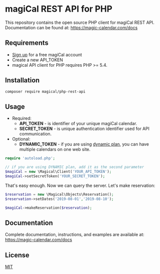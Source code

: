 magiCal REST API for PHP
===============================

This repository contains the open source PHP client for magiCal REST API. Documentation can be found at: https://magic-calendar.com/docs

Requirements
-----

* [Sign up](https://dashboard.magic-calendar.com/register) for a free magiCal account
* Create a new API_TOKEN
* magical API client for PHP requires PHP >= 5.4.

Installation
-----

```bash
composer require magical/php-rest-api
```

Usage
-----
* Required:
    * **API_TOKEN** - is identifier of your unique magiCal calendar.
    * **SECRET_TOKEN** - is unique authentication identifier used for API communication.
* Optional:
    * **DYNAMIC_TOKEN** - if you are using [dynamic plan](https://magic-calendar.com/pricing), you can have multiple calendars on one web site.

```php
require 'autoload.php';

// if you are using DYNAMIC plan, add it as the second parameter
$magiCal = new \Magical\Client('YOUR_API_TOKEN');
$magiCal->setSecretToken('YOUR_SECRET_TOKEN');
```
That's easy enough. Now we can query the server. Let's make reservation:
```php
$reservation = new \Magical\Objects\Reservation();
$reservation->setDates('2019-08-01','2019-08-10');

$magiCal->makeReservation($reservation);
```


Documentation
-----
Complete documentation, instructions, and examples are available at: https://magic-calendar.com/docs

## License
[MIT](https://choosealicense.com/licenses/mit/)
